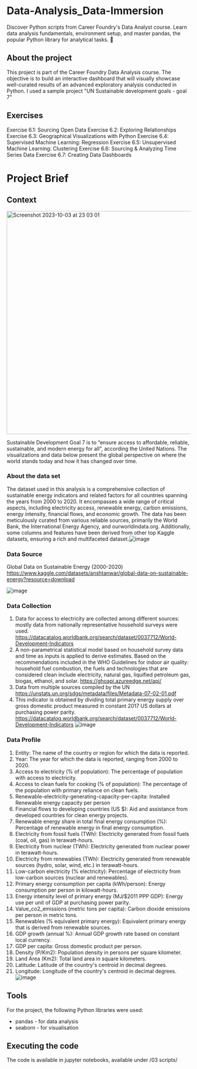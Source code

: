 # Data-Analysis_Data-Immersion
Discover Python scripts from Career Foundry's Data Analyst course. Learn data analysis fundamentals, environment setup, and master pandas, the popular Python library for analytical tasks. 🐼

## About the project
This project is part of the Career Foundry Data Analysis course. The objective is to build an interactive dashboard that will visually showcase well-curated results of an advanced exploratory analysis conducted in Python. I used a sample project "UN Sustainable development goals - goal 7"

## Exercises 
Exercise 6.1: Sourcing Open Data
Exercise 6.2: Exploring Relationships
Exercise 6.3: Geographical Visualizations with Python
Exercise 6.4: Supervised Machine Learning: Regression
Exercise 6.5: Unsupervised Machine Learning: Clustering
Exercise 6.6: Sourcing & Analyzing Time Series Data
Exercise 6.7: Creating Data Dashboards


# Project Brief

## Context
<img width="608" alt="Screenshot 2023-10-03 at 23 03 01" src="https://github.com/NININOO/Data_Analysis-Data-Immersion/assets/85222999/5b039a77-de3d-48b5-aff4-1832ed975054">

Sustainable Development Goal 7 is to “ensure access to affordable, reliable, sustainable, and modern energy for all”, according the United Nations.
The visualizations and data below present the global perspective on where the world stands today and how it has changed over time.

### About the data set
The dataset used in this analysis is a comprehensive collection of sustainable energy indicators and related factors for all countries spanning the years from 2000 to 2020. It encompasses a wide range of critical aspects, including electricity access, renewable energy, carbon emissions, energy intensity, financial flows, and economic growth. The data has been meticulously curated from various reliable sources, primarily the World Bank, the International Energy Agency, and ourworldindata.org. Additionally, some columns and features have been derived from other top Kaggle datasets, ensuring a rich and multifaceted dataset.![image](https://github.com/NININOO/Data_Analysis-Data-Immersion/assets/85222999/536fc7c1-f768-4181-9123-5859d5792c23)


### Data Source
Global Data on Sustainable Energy (2000-2020)
https://www.kaggle.com/datasets/anshtanwar/global-data-on-sustainable-energy?resource=download

![image](https://github.com/NININOO/Data_Analysis-Data-Immersion/assets/85222999/54283304-dfdf-4bab-8565-a6fbdcf76ce9)

### Data Collection
1.	Data for access to electricity are collected among different sources: mostly data from nationally representative household surveys were used.  
https://datacatalog.worldbank.org/search/dataset/0037712/World-Development-Indicators
2.	A non-parametrical statistical model based on household survey data and time as inputs is applied to derive estimates. Based on the recommendations included in the WHO Guidelines for indoor air quality: household fuel combustion, the fuels and technologies that are considered clean include electricity, natural gas, liquified petroleum gas, biogas, ethanol, and solar.
https://ghoapi.azureedge.net/api/
3.	Data from multiple sources compiled by the UN
https://unstats.un.org/sdgs/metadata/files/Metadata-07-02-01.pdf
4.	This indicator is obtained by dividing total primary energy supply over gross domestic product measured in constant 2017 US dollars at purchasing power parity.
https://datacatalog.worldbank.org/search/dataset/0037712/World-Development-Indicators
![image](https://github.com/NININOO/Data_Analysis-Data-Immersion/assets/85222999/934ccc0b-2edb-417e-af18-6b24bfe5e03c)


### Data Profile
1.	Entity: The name of the country or region for which the data is reported.
2.	Year: The year for which the data is reported, ranging from 2000 to 2020.
3.	Access to electricity (% of population): The percentage of population with access to electricity.
4.	Access to clean fuels for cooking (% of population): The percentage of the population with primary reliance on clean fuels.
5.	Renewable-electricity-generating-capacity-per-capita: Installed Renewable energy capacity per person
6.	Financial flows to developing countries (US $): Aid and assistance from developed countries for clean energy projects.
7.	Renewable energy share in total final energy consumption (%): Percentage of renewable energy in final energy consumption.
8.	Electricity from fossil fuels (TWh): Electricity generated from fossil fuels (coal, oil, gas) in terawatt-hours.
9.	Electricity from nuclear (TWh): Electricity generated from nuclear power in terawatt-hours.
10.	Electricity from renewables (TWh): Electricity generated from renewable sources (hydro, solar, wind, etc.) in terawatt-hours.
11.	Low-carbon electricity (% electricity): Percentage of electricity from low-carbon sources (nuclear and renewables).
12.	Primary energy consumption per capita (kWh/person): Energy consumption per person in kilowatt-hours.
13.	Energy intensity level of primary energy (MJ/$2011 PPP GDP): Energy use per unit of GDP at purchasing power parity.
14.	Value_co2_emissions (metric tons per capita): Carbon dioxide emissions per person in metric tons.
15.	Renewables (% equivalent primary energy): Equivalent primary energy that is derived from renewable sources.
16.	GDP growth (annual %): Annual GDP growth rate based on constant local currency.
17.	GDP per capita: Gross domestic product per person.
18.	Density (P/Km2): Population density in persons per square kilometer.
19.	Land Area (Km2): Total land area in square kilometers.
20.	Latitude: Latitude of the country's centroid in decimal degrees.
21.	Longitude: Longitude of the country's centroid in decimal degrees.
![image](https://github.com/NININOO/Data_Analysis-Data-Immersion/assets/85222999/c18b2e0e-3f47-4885-8e07-70ab15fc95c9)


## Tools
For the project, the following Python libraries were used:
- pandas - for data analysis
- seaborn - for visualisation
 
## Executing the code
The code is available in jupyter notebooks, available under /03 scripts/

